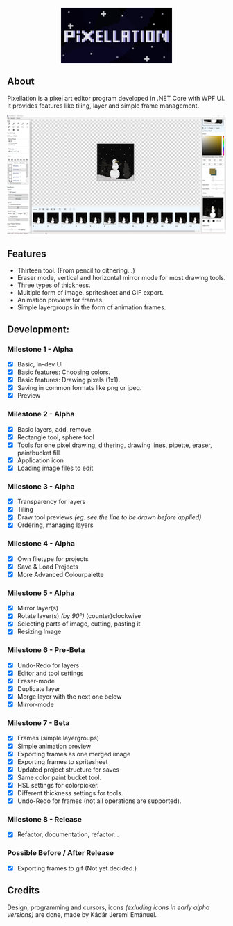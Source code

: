 <p align="center"><img align="center" src="logo-big.png" alt="pixellation logo"></p>

## About

Pixellation is a pixel art editor program developed in .NET Core with WPF UI. It provides features like tiling, layer and simple frame management.

<img src="Screenshots\Screenshot_0.png" alt="Pixellation project screenshot." style="zoom:50%;" />

## Features

- Thirteen tool. (From pencil to dithering...)
- Eraser mode, vertical and horizontal mirror mode for most drawing tools.
- Three types of thickness.
- Multiple form of image, spritesheet and GIF export.
- Animation preview for frames.
- Simple layergroups in the form of animation frames.

## Development:

### Milestone 1 - Alpha
- [x] Basic, in-dev UI
- [x] Basic features: Choosing colors.
- [x] Basic features: Drawing pixels (1x1).
- [x] Saving in common formats like png or jpeg.
- [x] Preview

### Milestone 2 - Alpha
- [x] Basic layers, add, remove
- [x] Rectangle tool, sphere tool
- [x] Tools for one pixel drawing, dithering, drawing lines, pipette, eraser, paintbucket fill
- [x] Application icon
- [x] Loading image files to edit

### Milestone 3 - Alpha
- [x] Transparency for layers
- [x] Tiling
- [x] Draw tool previews *(eg. see the line to be drawn before applied)*
- [x] Ordering, managing layers

### Milestone 4 - Alpha
- [x] Own filetype for projects
- [x] Save & Load Projects
- [x] More Advanced Colourpalette

### Milestone 5 - Alpha
- [x] Mirror layer(s)
- [x] Rotate layer(s) *(by 90°)* (counter)clockwise
- [x] Selecting parts of image, cutting, pasting it
- [x] Resizing Image

### Milestone 6 - Pre-Beta

- [x] Undo-Redo for layers
- [x] Editor and tool settings
- [x] Eraser-mode
- [x] Duplicate layer
- [x] Merge layer with the next one below
- [x] Mirror-mode

### Milestone 7 - Beta

- [x] Frames (simple layergroups)
- [x] Simple animation preview
- [x] Exporting frames as one merged image
- [x] Exporting frames to spritesheet
- [x] Updated project structure for saves
- [x] Same color paint bucket tool.
- [x] HSL settings for colorpicker.
- [x] Different thickness settings for tools.
- [x] Undo-Redo for frames (not all operations are supported).

### Milestone 8 - Release

- [x] Refactor, documentation, refactor...

### Possible Before / After Release
- [x] Exporting frames to gif (Not yet decided.)

## Credits

Design, programming and cursors, icons *(exluding icons in early alpha versions)* are done, made by Kádár Jeremi Emánuel.